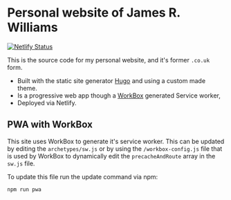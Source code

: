 # Personal website of James R. Williams

[![Netlify Status](https://api.netlify.com/api/v1/badges/7fc57b18-f2ef-4fc0-9d79-ab5d5287b0fb/deploy-status)](https://app.netlify.com/sites/jamesrwilliams-site/deploys)

This is the source code for my personal website, and it's former `.co.uk` form.

- Built with the static site generator [Hugo](https://gohugo.io/) and using a custom made theme.
- Is a progressive web app though a [WorkBox](https://developers.google.com/web/tools/workbox/) generated Service worker,
- Deployed via Netlify.

## PWA with WorkBox

This site uses WorkBox to generate it's service worker. This can be updated by editing the `archetypes/sw.js` or by using the `/workbox-config.js` file that is used by WorkBox to dynamically edit the `precacheAndRoute` array in the `sw.js` file.

To update this file run the update command via npm:

```javascript
npm run pwa
```
